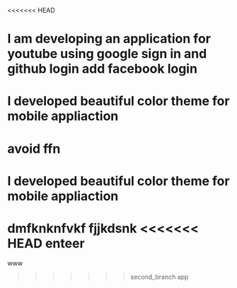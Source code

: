 <<<<<<< HEAD
# I am developing an application for youtube using google sign in and github login add facebook login
# I developed beautiful color theme for mobile appliaction
avoid ffn
=======
# I developed beautiful color theme for mobile appliaction
dmfknknfvkf
fjjkdsnk
<<<<<<< HEAD
enteer
=======
www
>>>>>>> second_branch
>>>>>>> app
